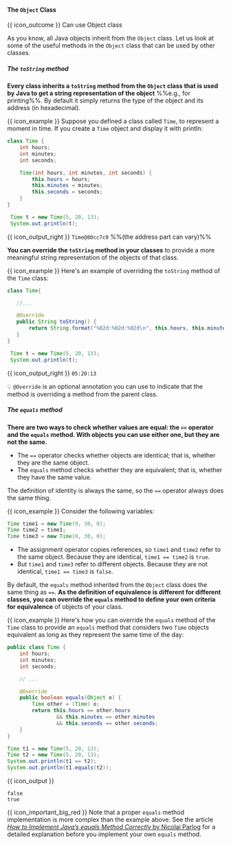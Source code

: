 <div id="title">

#### The `Object` Class

</div>

<span id="prereqs"></span>

<span id="outcomes">{{ icon_outcome }} Can use Object class</span>

<div id="body">

As you know, all Java objects inherit from the `Object` class. Let us look at some of the useful methods in the `Object` class that can be used by other classes.

##### The `toString` method
<div class="indented">

**Every class inherits a `toString` method from the `Object` class that is used by Java to get a string representation of the object** %%e.g., for printing%%. By default it simply returns the type of the object and its address (in hexadecimal).

<box>

{{ icon_example }} Suppose you defined a class called `Time`, to represent a moment in time. If you create a `Time` object and display it with println:
```java
class Time {
    int hours;
    int minutes;
    int seconds;

    Time(int hours, int minutes, int seconds) {
        this.hours = hours;
        this.minutes = minutes;
        this.seconds = seconds;
    }
}
```
```java
 Time t = new Time(5, 20, 13);
 System.out.println(t);
```
{{ icon_output_right }} `Time@80cc7c0` %%(the address part can vary)%%

</box>

**You can override the `toString` method in your classes** to provide a more meaningful string representation of the objects of that class.

<box>

{{ icon_example }} Here's an example of overriding the `toString` method of the `Time` class:

```java
class Time{

   //...

   @Override
   public String toString() {
       return String.format("%02d:%02d:%02d\n", this.hours, this.minutes, this.seconds);
   }
}
```
```java
 Time t = new Time(5, 20, 13);
 System.out.println(t);
```
{{ icon_output_right }} `05:20:13`
</box>

:bulb: `@Override` is an optional annotation you can use to indicate that the method is overriding a method from the parent class.

</div>

##### The `equals` method
<div class="indented">

**There are two ways to check whether values are equal: the `==` operator and the `equals` method. With objects you can use either one, but they are not the same.**
* The `==` operator checks whether objects are identical; that is, whether they are the same object.
* The `equals` method checks whether they are equivalent; that is, whether they have the same value.

The definition of identity is always the same, so the `==` operator always does the same thing.

<box>

{{ icon_example }} Consider the following variables:

```java
Time time1 = new Time(9, 30, 0);
Time time2 = time1;
Time time3 = new Time(9, 30, 0);
```

* The assignment operator copies references, so `time1` and `time2` refer to the same object. Because they are identical, `time1 == time2` is `true`.
* But `time1` and `time3` refer to different objects. Because they are not identical, `time1 == time3` is `false`.

</box>

By default, the `equals` method inherited from the `Object` class does the same thing as `==`. **As the definition of equivalence is different for different classes, you can override the `equals` method to define your own criteria for equivalence** of objects of your class.

<box>

{{ icon_example }} Here's how you can override the `equals` method of the `Time` class to provide an `equals` method that considers two `Time` objects equivalent as long as they represent the same time of the day:

```java
public class Time {
    int hours;
    int minutes;
    int seconds;

    // ...

    @Override
    public boolean equals(Object o) {
        Time other = (Time) o;
        return this.hours == other.hours
                && this.minutes == other.minutes
                && this.seconds == other.seconds;
    }
}
```
```java
Time t1 = new Time(5, 20, 13);
Time t2 = new Time(5, 20, 13);
System.out.println(t1 == t2);
System.out.println(t1.equals(t2));
```
{{ icon_output }}
```
false
true
```

{{ icon_important_big_red }} Note that a proper `equals` method implementation is more complex than the example above. See the article [_How to Implement Java’s equals Method Correctly_ by Nicolai Parlog](https://www.sitepoint.com/implement-javas-equals-method-correctly/) for a detailed explanation before you implement your own `equals` method.
</box>

</div>


</div>

<div id="extras">
  <include src="exercisesPanel.md" boilerplate />
</div>